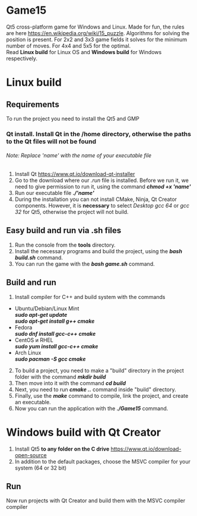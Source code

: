 # Game15
Qt5 cross-platform game for Windows and Linux.
Made for fun, the rules are here https://en.wikipedia.org/wiki/15_puzzle. Algorithms for solving the position is present.
For 2x2 and 3x3 game fields it solves for the minimum number of moves.
For 4x4 and 5x5 for the optimal.  
Read **Linux build** for Linux OS and **Windows build** for Windows respectively.

# Linux build
## Requirements
To run the project you need to install the Qt5 and GMP
### Qt install. Install Qt in the /home directory, otherwise the paths to the Qt files will not be found
###### Note: Replace 'name' with the name of your executable file
1. Install Qt https://www.qt.io/download-qt-installer
2. Go to the download where our *.run* file is installed. Before we run it,
we need to give permission to run it, using the command ***chmod +x 'name'***
3. Run our executable file ***./'name'***
4. During the installation you can not install CMake, Ninja, Qt Creator components.
However, it is **necessary** to select *Desktop gcc 64* or *gcc 32* for Qt5,
otherwise the project will not build.

## Easy build and run via .sh files
1. Run the console from the **tools** directory.
2. Install the necessary programs and build the project, using the ***bash build.sh*** command.
3. You can run the game with the ***bash game.sh*** command.

## Build and run 
1. Install compiler for C++ and build system with the commands
* Ubuntu/Debian/Linux Mint  
  ***sudo apt-get update  
  sudo apt-get install g++ cmake***  
* Fedora  
  ***sudo dnf install gcc-c++ cmake***  
* CentOS и RHEL  
  ***sudo yum install gcc-c++ cmake***  
* Arch Linux  
  ***sudo pacman -S gcc cmake***
2. To build a project, you need to make a "build" directory
in the project folder with the command ***mkdir build***
3. Then move into it with the command ***cd build***
4. Next, you need to run ***cmake ..*** command inside "build" directory.
5. Finally, use the ***make*** command to compile, link the project, and create an executable.
6. Now you can run the application with the ***./Game15*** command.


# Windows build with Qt Creator
1. Install Qt5 **to any folder on the C drive** https://www.qt.io/download-open-source  
2. In addition to the default packages, choose the
MSVC compiler for your system (64 or 32 bit)

## Run
Now run projects with Qt Creator and build them with the MSVC compiler compiler
